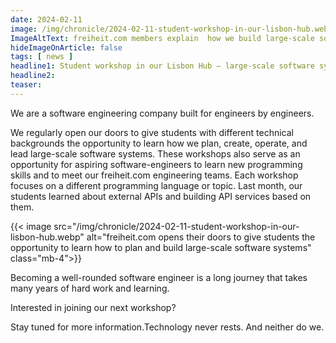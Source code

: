 ```yaml
---
date: 2024-02-11
image: /img/chronicle/2024-02-11-student-workshop-in-our-lisbon-hub.webp
ImageAltText: freiheit.com members explain  how we build large-scale software systems in a student workshop
hideImageOnArticle: false
tags: [ news ]
headline1: Student workshop in our Lisbon Hub – large-scale software systems
headline2:
teaser:
---
```


We are a software engineering company built for engineers by engineers.

We regularly open our doors to give students with different technical backgrounds the opportunity to learn how we plan, create, operate, and lead large-scale software systems. These workshops also serve as an opportunity for aspiring software-engineers to learn new programming skills and to meet our freiheit.com engineering teams. Each workshop focuses on a different programming language or topic. Last month, our students learned about external APIs and building API services based on them.

{{< image src="/img/chronicle/2024-02-11-student-workshop-in-our-lisbon-hub.webp" alt="freiheit.com opens their doors to give students the opportunity to learn how to plan and build large-scale software systems" class="mb-4">}}

Becoming a well-rounded software engineer is a long journey that takes many years of hard work and learning.

Interested in joining our next workshop?

Stay tuned for more information.Technology never rests. And neither do we.
